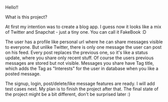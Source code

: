 Hello!!

What is this project? 

At first my intention was to create a blog app. I guess now it looks like a mix of Twitter and Snapchat - just a tiny one. You can call it FakeBook :D


The user has a profile like personal url where he can share messages visible to everyone.
But unlike Twitter, there is only one message the user can post on his feed. Every post replaces the previous one, so it's like a status update, where you share only recent stuff. Of course the users previous messages are stored but not visible. Messages you share have Tag title, which adds the Tag as "Interests" for the user in database when you like a posted message.


The signup, login, post/delete/like message features are ready. I will add test cases next. My plan is to finish the project after that. The final state of the project might be a bit different, don't be surprised later :)

